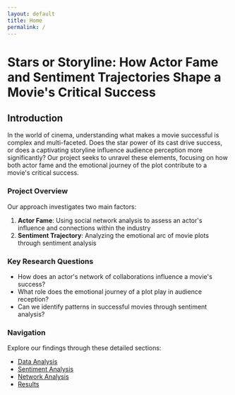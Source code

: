 ```yaml
---
layout: default
title: Home
permalink: /
---
```


# Stars or Storyline: How Actor Fame and Sentiment Trajectories Shape a Movie's Critical Success

## Introduction

In the world of cinema, understanding what makes a movie successful is complex and multi-faceted. Does the star power of its cast drive success, or does a captivating storyline influence audience perception more significantly? Our project seeks to unravel these elements, focusing on how both actor fame and the emotional journey of the plot contribute to a movie's critical success.

### Project Overview

Our approach investigates two main factors:
1. **Actor Fame**: Using social network analysis to assess an actor's influence and connections within the industry
2. **Sentiment Trajectory**: Analyzing the emotional arc of movie plots through sentiment analysis

### Key Research Questions

- How does an actor's network of collaborations influence a movie's success?
- What role does the emotional journey of a plot play in audience reception?
- Can we identify patterns in successful movies through sentiment analysis?

### Navigation

Explore our findings through these detailed sections:
- [Data Analysis](./data-analysis)
- [Sentiment Analysis](./sentiment-analysis)
- [Network Analysis](./network-analysis)
- [Results](./results)
